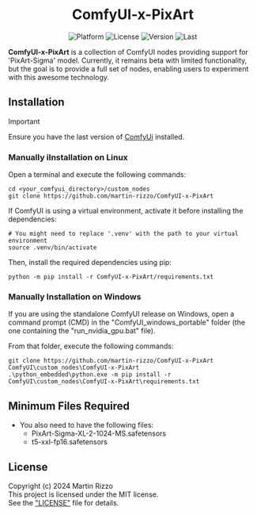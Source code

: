 <div align="center">

# ComfyUI-x-PixArt

<p>
<img alt="Platform" src="https://img.shields.io/badge/platform-ComfyUI-33F">
<img alt="License"  src="https://img.shields.io/github/license/martin-rizzo/ComfyUI-x-PixArt?color=11D">
<img alt="Version"  src="https://img.shields.io/github/v/tag/martin-rizzo/ComfyUI-x-PixArt?label=version">
<img alt="Last"     src="https://img.shields.io/github/last-commit/martin-rizzo/ComfyUI-x-PixArt?color=33F">
</p>

<!-- Image -->
<!-- ![PixArt Experimental Nodes](./demo_images/pixart_nodes.png) -->
</div>

**ComfyUI-x-PixArt** is a collection of ComfyUI nodes providing support for 'PixArt-Sigma' model. Currently, it remains beta with limited functionality, but the goal is to provide a full set of nodes, enabling users to experiment with this awesome technology.

## Installation
> [!IMPORTANT]
> Ensure you have the last version of [ComfyUi](https://github.com/comfyanonymous/ComfyUI) installed.

### Manually iInstallation on Linux

Open a terminal and execute the following commands:
```
cd <your_comfyui_directory>/custom_nodes
git clone https://github.com/martin-rizzo/ComfyUI-x-PixArt
```

If ComfyUI is using a virtual environment, activate it before installing the dependencies:
```
# You might need to replace '.venv' with the path to your virtual environment
source .venv/bin/activate
```

Then, install the required dependencies using pip:
```
python -m pip install -r ComfyUI-x-PixArt/requirements.txt
```

### Manually Installation on Windows

If you are using the standalone ComfyUI release on Windows, open a command prompt (CMD)
in the "ComfyUI_windows_portable" folder (the one containing the "run_nvidia_gpu.bat" file).

From that folder, execute the following commands:
```
git clone https://github.com/martin-rizzo/ComfyUI-x-PixArt ComfyUI\custom_nodes\ComfyUI-x-PixArt
.\python_embedded\python.exe -m pip install -r ComfyUI\custom_nodes\ComfyUI-x-PixArt\requirements.txt
```


## Minimum Files Required

* You also need to have the following files:
  * PixArt-Sigma-XL-2-1024-MS.safetensors
  * t5-xxl-fp16.safetensors
  

## License

Copyright (c) 2024 Martin Rizzo  
This project is licensed under the MIT license.  
See the ["LICENSE"](LICENSE) file for details.
